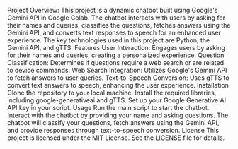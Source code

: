 Project Overview:
This project is a dynamic chatbot built using Google's Gemini API in Google Colab. The chatbot interacts with users by asking for their names and queries, classifies the questions, fetches answers using the Gemini API, and converts text responses to speech for an enhanced user experience. The key technologies used in this project are Python, the Gemini API, and gTTS.
Features
User Interaction: Engages users by asking for their names and queries, creating a personalized experience.
Question Classification: Determines if questions require a web search or are related to device commands.
Web Search Integration: Utilizes Google's Gemini API to fetch answers to user queries.
Text-to-Speech Conversion: Uses gTTS to convert text answers to speech, enhancing the user experience.
Installation
Clone the repository to your local machine.
Install the required libraries, including google-generativeai and gTTS.
Set up your Google Generative AI API key in your script.
Usage
Run the main script to start the chatbot.
Interact with the chatbot by providing your name and asking questions.
The chatbot will classify your questions, fetch answers using the Gemini API, and provide responses through text-to-speech conversion.
License
This project is licensed under the MIT License. See the LICENSE file for details.








